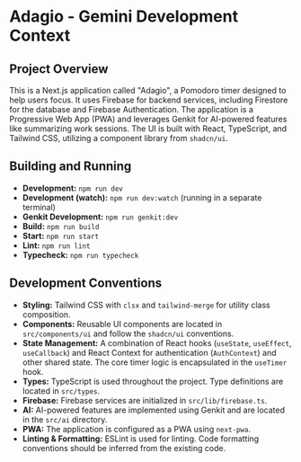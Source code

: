 
# Adagio - Gemini Development Context

## Project Overview

This is a Next.js application called "Adagio", a Pomodoro timer designed to help users focus. It uses Firebase for backend services, including Firestore for the database and Firebase Authentication. The application is a Progressive Web App (PWA) and leverages Genkit for AI-powered features like summarizing work sessions. The UI is built with React, TypeScript, and Tailwind CSS, utilizing a component library from `shadcn/ui`.

## Building and Running

-   **Development:** `npm run dev`
-   **Development (watch):** `npm run dev:watch` (running in a separate terminal)
-   **Genkit Development:** `npm run genkit:dev`
-   **Build:** `npm run build`
-   **Start:** `npm run start`
-   **Lint:** `npm run lint`
-   **Typecheck:** `npm run typecheck`

## Development Conventions

-   **Styling:** Tailwind CSS with `clsx` and `tailwind-merge` for utility class composition.
-   **Components:** Reusable UI components are located in `src/components/ui` and follow the `shadcn/ui` conventions.
-   **State Management:** A combination of React hooks (`useState`, `useEffect`, `useCallback`) and React Context for authentication (`AuthContext`) and other shared state. The core timer logic is encapsulated in the `useTimer` hook.
-   **Types:** TypeScript is used throughout the project. Type definitions are located in `src/types`.
-   **Firebase:** Firebase services are initialized in `src/lib/firebase.ts`.
-   **AI:** AI-powered features are implemented using Genkit and are located in the `src/ai` directory.
-   **PWA:** The application is configured as a PWA using `next-pwa`.
-   **Linting & Formatting:** ESLint is used for linting. Code formatting conventions should be inferred from the existing code.
